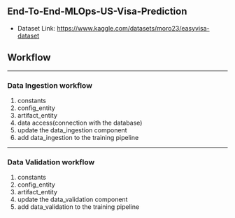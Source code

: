 ## End-To-End-MLOps-US-Visa-Prediction


- Dataset Link: https://www.kaggle.com/datasets/moro23/easyvisa-dataset


## Workflow
---
### Data Ingestion workflow
1. constants
2. config_entity
3. artifact_entity
4. data access(connection with the database)
5. update the data_ingestion component
6. add data_ingestion to the training pipeline

---
### Data Validation workflow
1. constants
2. config_entity
3. artifact_entity
4. update the data_validation component
5. add data_validation to the training pipeline